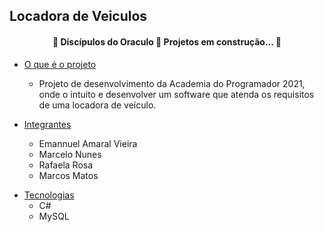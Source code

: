 ## Locadora de Veiculos
<h4 align="center"> 
	🚧  Discípulos do Oraculo 🧗 Projetos em construção...  🚧
</h4>


<!--ts-->

   * [O que é o projeto](#Sobre)
      * Projeto de desenvolvimento da Academia do Programador 2021, onde o intuito e desenvolver um software que atenda os requisitos de uma locadora de veículo.

   * [Integrantes](#como-usar)
      * Emannuel Amaral Vieira
      * Marcelo Nunes
      * Rafaela Rosa
      * Marcos Matos 
<!--te-->

  * [Tecnologias](#tecnologias)
      * C#
      * MySQL
